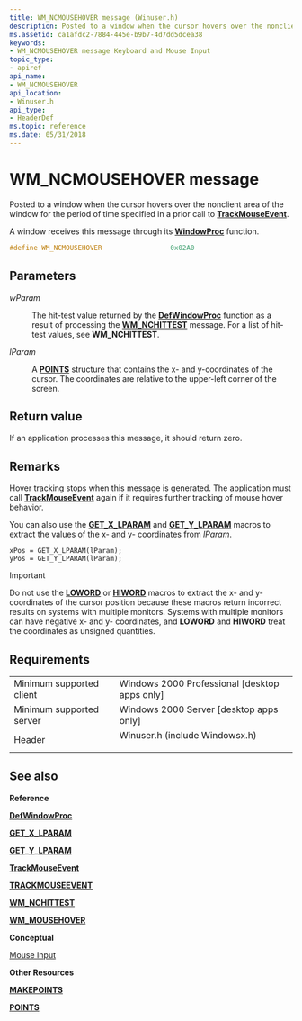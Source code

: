 ```yaml
---
title: WM_NCMOUSEHOVER message (Winuser.h)
description: Posted to a window when the cursor hovers over the nonclient area of the window for the period of time specified in a prior call to TrackMouseEvent.
ms.assetid: ca1afdc2-7884-445e-b9b7-4d7dd5dcea38
keywords:
- WM_NCMOUSEHOVER message Keyboard and Mouse Input
topic_type:
- apiref
api_name:
- WM_NCMOUSEHOVER
api_location:
- Winuser.h
api_type:
- HeaderDef
ms.topic: reference
ms.date: 05/31/2018
---
```


# WM\_NCMOUSEHOVER message

Posted to a window when the cursor hovers over the nonclient area of the window for the period of time specified in a prior call to [**TrackMouseEvent**](https://msdn.microsoft.com/en-us/library/ms646265(v=VS.85).aspx).

A window receives this message through its [**WindowProc**](https://docs.microsoft.com/previous-versions/windows/desktop/legacy/ms633573(v=vs.85)) function.


```C++
#define WM_NCMOUSEHOVER                 0x02A0
```



## Parameters

<dl> <dt>

*wParam* 
</dt> <dd>

The hit-test value returned by the [**DefWindowProc**](https://docs.microsoft.com/windows/desktop/api/winuser/nf-winuser-defwindowproca) function as a result of processing the [**WM\_NCHITTEST**](wm-nchittest.md) message. For a list of hit-test values, see **WM\_NCHITTEST**.

</dd> <dt>

*lParam* 
</dt> <dd>

A [**POINTS**](https://docs.microsoft.com/previous-versions//dd162808(v=vs.85)) structure that contains the x- and y-coordinates of the cursor. The coordinates are relative to the upper-left corner of the screen.

</dd> </dl>

## Return value

If an application processes this message, it should return zero.

## Remarks

Hover tracking stops when this message is generated. The application must call [**TrackMouseEvent**](https://msdn.microsoft.com/en-us/library/ms646265(v=VS.85).aspx) again if it requires further tracking of mouse hover behavior.

You can also use the [**GET\_X\_LPARAM**](https://docs.microsoft.com/windows/desktop/api/windowsx/nf-windowsx-get_x_lparam) and [**GET\_Y\_LPARAM**](https://docs.microsoft.com/windows/desktop/api/windowsx/nf-windowsx-get_y_lparam) macros to extract the values of the x- and y- coordinates from *lParam*.


```
xPos = GET_X_LPARAM(lParam); 
yPos = GET_Y_LPARAM(lParam); 
```



> [!IMPORTANT]
> Do not use the [**LOWORD**](https://docs.microsoft.com/previous-versions/windows/desktop/legacy/ms632659(v=vs.85)) or [**HIWORD**](https://docs.microsoft.com/previous-versions/windows/desktop/legacy/ms632657(v=vs.85)) macros to extract the x- and y- coordinates of the cursor position because these macros return incorrect results on systems with multiple monitors. Systems with multiple monitors can have negative x- and y- coordinates, and **LOWORD** and **HIWORD** treat the coordinates as unsigned quantities.

 

## Requirements



|                                     |                                                                                                           |
|-------------------------------------|-----------------------------------------------------------------------------------------------------------|
| Minimum supported client<br/> | Windows 2000 Professional \[desktop apps only\]<br/>                                                |
| Minimum supported server<br/> | Windows 2000 Server \[desktop apps only\]<br/>                                                      |
| Header<br/>                   | <dl> <dt>Winuser.h (include Windowsx.h)</dt> </dl> |



## See also

<dl> <dt>

**Reference**
</dt> <dt>

[**DefWindowProc**](https://docs.microsoft.com/windows/desktop/api/winuser/nf-winuser-defwindowproca)
</dt> <dt>

[**GET\_X\_LPARAM**](https://docs.microsoft.com/windows/desktop/api/windowsx/nf-windowsx-get_x_lparam)
</dt> <dt>

[**GET\_Y\_LPARAM**](https://docs.microsoft.com/windows/desktop/api/windowsx/nf-windowsx-get_y_lparam)
</dt> <dt>

[**TrackMouseEvent**](https://msdn.microsoft.com/en-us/library/ms646265(v=VS.85).aspx)
</dt> <dt>

[**TRACKMOUSEEVENT**](https://msdn.microsoft.com/en-us/library/ms645604(v=VS.85).aspx)
</dt> <dt>

[**WM\_NCHITTEST**](wm-nchittest.md)
</dt> <dt>

[**WM\_MOUSEHOVER**](wm-mousehover.md)
</dt> <dt>

**Conceptual**
</dt> <dt>

[Mouse Input](mouse-input.md)
</dt> <dt>

**Other Resources**
</dt> <dt>

[**MAKEPOINTS**](https://docs.microsoft.com/windows/desktop/api/wingdi/nf-wingdi-makepoints)
</dt> <dt>

[**POINTS**](https://docs.microsoft.com/previous-versions//dd162808(v=vs.85))
</dt> </dl>

 

 





